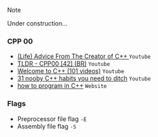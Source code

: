 > [!NOTE]  
> Under construction...

### CPP 00
- [(Life) Advice From The Creator of C++ ](https://www.youtube.com/watch?v=-QxI-RP6-HM) `Youtube`
- [TLDR - CPP00 [42] (BR)](https://www.youtube.com/watch?v=TnrQMtxPeEg) `Youtube`
- [Welcome to C++ (101 videos)](https://www.youtube.com/watch?v=18c3MTX0PK0&list=PLlrATfBNZ98dudnM48yfGUldqGD0S4FFb) `Youtube`
- [31 nooby C++ habits you need to ditch](https://www.youtube.com/watch?v=i_wDa2AS_8w) `Youtube`
- [how to program in C++](https://www.learncpp.com/) `Website`

### Flags
- Preprocessor file flag `-E`
- Assembly file flag `-S`
